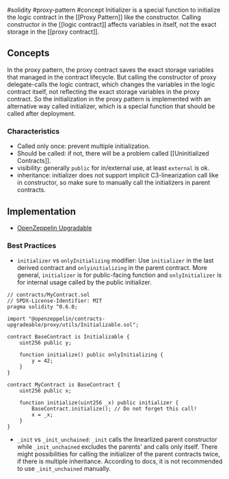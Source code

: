 #solidity #proxy-pattern #concept 
Initializer is a special function to initialize the logic contract in the [[Proxy Pattern]] like the constructor. Calling constructor in the [[logic contract]] affects variables in itself, not the exact storage in the [[proxy contract]].
## Concepts
In the proxy pattern, the proxy contract saves the exact storage variables that managed in the contract lifecycle. But calling the constructor of proxy delegate-calls the logic contract, which changes the variables in the logic contract itself, not reflecting the exact storage variables in the proxy contract. So the initialization in the proxy pattern is implemented with an alternative way called initializer, which is a special function that should be called after deployment.
### Characteristics
- Called only once: prevent multiple initialization.
- Should be called: if not, there will be a problem called [[Uninitialized Contracts]].
- visibility: generally `public` for in/external use, at least `external` is ok.
- inheritance: initializer does not support implicit C3-linearization call like in constructor, so make sure to manually call the initializers in parent contracts.

## Implementation
- [OpenZeppelin Upgradable](https://docs.openzeppelin.com/contracts/5.x/upgradeable#multiple-inheritance)

### Best Practices
- `initializer` vs `onlyInitializing` modifier: Use `initializer` in the last derived contract and `onlyinitializing` in the parent contract. More general, `initializer` is for public-facing function and `onlyInitializer` is for internal usage called by the public initializer.
```solidity
// contracts/MyContract.sol
// SPDX-License-Identifier: MIT
pragma solidity ^0.6.0;

import "@openzeppelin/contracts-upgradeable/proxy/utils/Initializable.sol";

contract BaseContract is Initializable {
    uint256 public y;

    function initialize() public onlyInitializing {
        y = 42;
    }
}

contract MyContract is BaseContract {
    uint256 public x;

    function initialize(uint256 _x) public initializer {
        BaseContract.initialize(); // Do not forget this call!
        x = _x;
    }
}
```
- `_init` vs `_init_unchained`: `_init` calls the linearlized parent constructor while `_init_unchained` excludes the parents' and calls only itself. There might possibilities for calling the initializer of the parent contracts twice, if there is multiple inheritance. According to docs, it is not recommended to use `_init_unchained` manually.